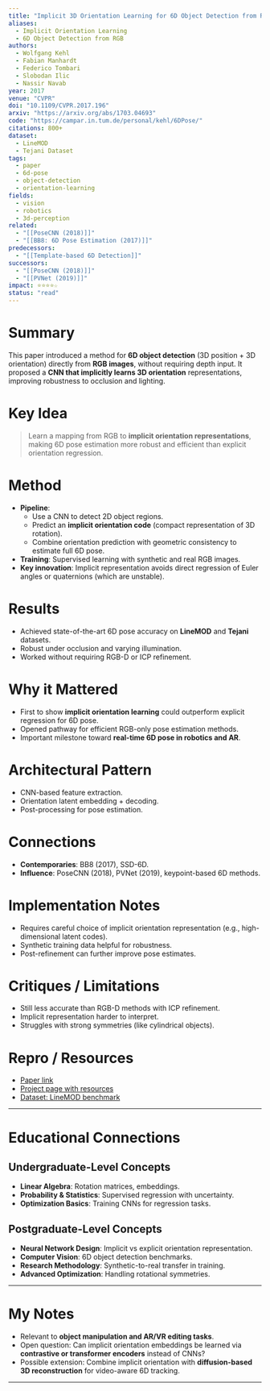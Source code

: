 ```yaml
---
title: "Implicit 3D Orientation Learning for 6D Object Detection from RGB Images (2017)"
aliases: 
  - Implicit Orientation Learning
  - 6D Object Detection from RGB
authors:
  - Wolfgang Kehl
  - Fabian Manhardt
  - Federico Tombari
  - Slobodan Ilic
  - Nassir Navab
year: 2017
venue: "CVPR"
doi: "10.1109/CVPR.2017.196"
arxiv: "https://arxiv.org/abs/1703.04693"
code: "https://campar.in.tum.de/personal/kehl/6DPose/"  
citations: 800+
dataset:
  - LineMOD
  - Tejani Dataset
tags:
  - paper
  - 6d-pose
  - object-detection
  - orientation-learning
fields:
  - vision
  - robotics
  - 3d-perception
related:
  - "[[PoseCNN (2018)]]"
  - "[[BB8: 6D Pose Estimation (2017)]]"
predecessors:
  - "[[Template-based 6D Detection]]"
successors:
  - "[[PoseCNN (2018)]]"
  - "[[PVNet (2019)]]"
impact: ⭐⭐⭐⭐☆
status: "read"
---
```


# Summary
This paper introduced a method for **6D object detection** (3D position + 3D orientation) directly from **RGB images**, without requiring depth input. It proposed a **CNN that implicitly learns 3D orientation** representations, improving robustness to occlusion and lighting.

# Key Idea
> Learn a mapping from RGB to **implicit orientation representations**, making 6D pose estimation more robust and efficient than explicit orientation regression.

# Method
- **Pipeline**:  
  - Use a CNN to detect 2D object regions.  
  - Predict an **implicit orientation code** (compact representation of 3D rotation).  
  - Combine orientation prediction with geometric consistency to estimate full 6D pose.  
- **Training**: Supervised learning with synthetic and real RGB images.  
- **Key innovation**: Implicit representation avoids direct regression of Euler angles or quaternions (which are unstable).  

# Results
- Achieved state-of-the-art 6D pose accuracy on **LineMOD** and **Tejani** datasets.  
- Robust under occlusion and varying illumination.  
- Worked without requiring RGB-D or ICP refinement.  

# Why it Mattered
- First to show **implicit orientation learning** could outperform explicit regression for 6D pose.  
- Opened pathway for efficient RGB-only pose estimation methods.  
- Important milestone toward **real-time 6D pose in robotics and AR**.  

# Architectural Pattern
- CNN-based feature extraction.  
- Orientation latent embedding + decoding.  
- Post-processing for pose estimation.  

# Connections
- **Contemporaries**: BB8 (2017), SSD-6D.  
- **Influence**: PoseCNN (2018), PVNet (2019), keypoint-based 6D methods.  

# Implementation Notes
- Requires careful choice of implicit orientation representation (e.g., high-dimensional latent codes).  
- Synthetic training data helpful for robustness.  
- Post-refinement can further improve pose estimates.  

# Critiques / Limitations
- Still less accurate than RGB-D methods with ICP refinement.  
- Implicit representation harder to interpret.  
- Struggles with strong symmetries (like cylindrical objects).  

# Repro / Resources
- [Paper link](https://arxiv.org/abs/1703.04693)  
- [Project page with resources](https://campar.in.tum.de/personal/kehl/6DPose/)  
- [Dataset: LineMOD benchmark](https://bop.felk.cvut.cz/datasets/)  

---

# Educational Connections

## Undergraduate-Level Concepts
- **Linear Algebra**: Rotation matrices, embeddings.  
- **Probability & Statistics**: Supervised regression with uncertainty.  
- **Optimization Basics**: Training CNNs for regression tasks.  

## Postgraduate-Level Concepts
- **Neural Network Design**: Implicit vs explicit orientation representation.  
- **Computer Vision**: 6D object detection benchmarks.  
- **Research Methodology**: Synthetic-to-real transfer in training.  
- **Advanced Optimization**: Handling rotational symmetries.  

---

# My Notes
- Relevant to **object manipulation and AR/VR editing tasks**.  
- Open question: Can implicit orientation embeddings be learned via **contrastive or transformer encoders** instead of CNNs?  
- Possible extension: Combine implicit orientation with **diffusion-based 3D reconstruction** for video-aware 6D tracking.  

---
